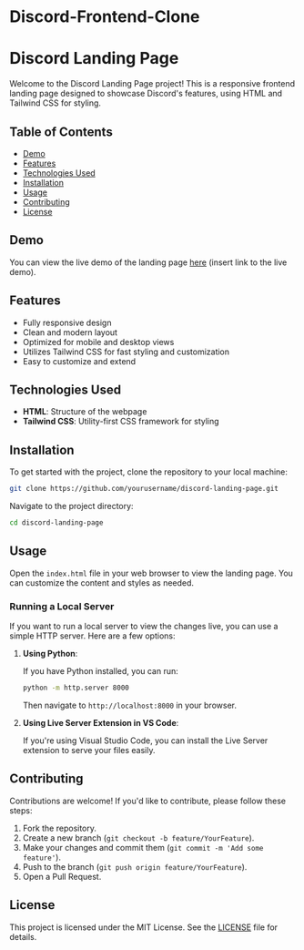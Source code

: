 # Discord-Frontend-Clone

# Discord Landing Page

Welcome to the Discord Landing Page project! This is a responsive frontend landing page designed to showcase Discord's features, using HTML and Tailwind CSS for styling.

## Table of Contents

- [Demo](#demo)
- [Features](#features)
- [Technologies Used](#technologies-used)
- [Installation](#installation)
- [Usage](#usage)
- [Contributing](#contributing)
- [License](#license)

## Demo

You can view the live demo of the landing page [here](#) (insert link to the live demo).

## Features

- Fully responsive design
- Clean and modern layout
- Optimized for mobile and desktop views
- Utilizes Tailwind CSS for fast styling and customization
- Easy to customize and extend

## Technologies Used

- **HTML**: Structure of the webpage
- **Tailwind CSS**: Utility-first CSS framework for styling

## Installation

To get started with the project, clone the repository to your local machine:

```bash
git clone https://github.com/yourusername/discord-landing-page.git
```

Navigate to the project directory:

```bash
cd discord-landing-page
```

## Usage

Open the `index.html` file in your web browser to view the landing page. You can customize the content and styles as needed.

### Running a Local Server

If you want to run a local server to view the changes live, you can use a simple HTTP server. Here are a few options:

1. **Using Python**:

   If you have Python installed, you can run:

   ```bash
   python -m http.server 8000
   ```

   Then navigate to `http://localhost:8000` in your browser.

2. **Using Live Server Extension in VS Code**:

   If you're using Visual Studio Code, you can install the Live Server extension to serve your files easily.

## Contributing

Contributions are welcome! If you'd like to contribute, please follow these steps:

1. Fork the repository.
2. Create a new branch (`git checkout -b feature/YourFeature`).
3. Make your changes and commit them (`git commit -m 'Add some feature'`).
4. Push to the branch (`git push origin feature/YourFeature`).
5. Open a Pull Request.

## License

This project is licensed under the MIT License. See the [LICENSE](LICENSE) file for details.
